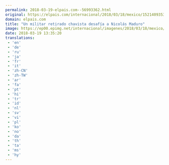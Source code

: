 ```yaml
---
permalink: 2018-03-19-elpais.com--56993362.html
original: https://elpais.com/internacional/2018/03/18/mexico/1521409353_649730.html#?ref=rss&format=simple&link=link
domain: elpais.com
title: "Un militar retirado chavista desafía a Nicolás Maduro"
image: https://ep00.epimg.net/internacional/imagenes/2018/03/18/mexico/1521409353_649730_1521409546_rrss_normal.jpg
date: 2018-03-19 13:35:20
translations: 
 - 'en'
 - 'de'
 - 'ru'
 - 'ja'
 - 'fr'
 - 'it'
 - 'zh-CN'
 - 'zh-TW'
 - 'ar'
 - 'fa'
 - 'pt'
 - 'hi'
 - 'tr'
 - 'id'
 - 'nl'
 - 'sv'
 - 'vi'
 - 'pl'
 - 'ko'
 - 'no'
 - 'da'
 - 'th'
 - 'ta'
 - 'ms'
 - 'hy'
---
```


